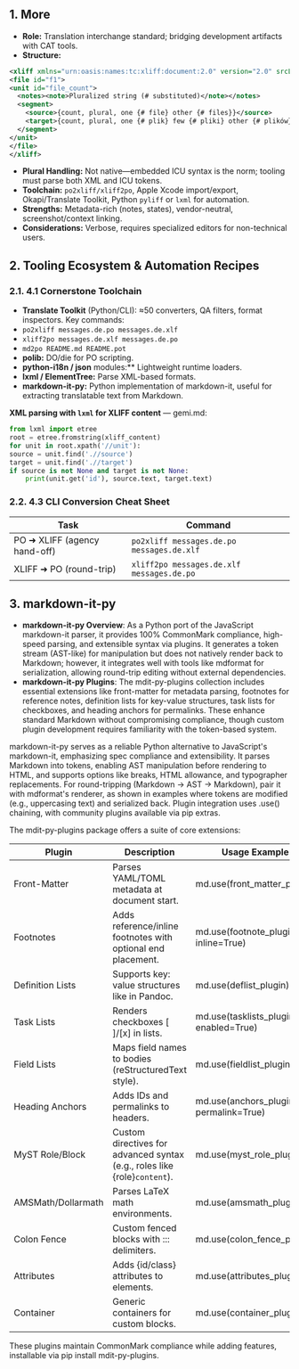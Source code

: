
## 1. More

- **Role:** Translation interchange standard; bridging development artifacts with CAT tools.
- **Structure:**

```xml
<xliff xmlns="urn:oasis:names:tc:xliff:document:2.0" version="2.0" srcLang="en" trgLang="pl">
<file id="f1">
<unit id="file_count">
  <notes><note>Pluralized string (# substituted)</note></notes>
  <segment>
    <source>{count, plural, one {# file} other {# files}}</source>
    <target>{count, plural, one {# plik} few {# pliki} other {# plików}}</target>
  </segment>
</unit>
</file>
</xliff>
```

- **Plural Handling:** Not native—embedded ICU syntax is the norm; tooling must parse both XML and ICU tokens.
- **Toolchain:** `po2xliff/xliff2po`, Apple Xcode import/export, Okapi/Translate Toolkit, Python `pyliff` or `lxml` for automation.
- **Strengths:** Metadata-rich (notes, states), vendor-neutral, screenshot/context linking.
- **Considerations:** Verbose, requires specialized editors for non-technical users.



## 2. Tooling Ecosystem & Automation Recipes

### 2.1. 4.1 Cornerstone Toolchain

- **Translate Toolkit** (Python/CLI): ≈50 converters, QA filters, format inspectors. Key commands:
- `po2xliff messages.de.po messages.de.xlf`
- `xliff2po messages.de.xlf messages.de.po`
- `md2po README.md README.pot`
- **polib:** DO/die for PO scripting.
- **python-i18n / json** modules:** Lightweight runtime loaders.
- **lxml / ElementTree:** Parse XML-based formats.
- **markdown-it-py:** Python implementation of markdown-it, useful for extracting translatable text from Markdown.


**XML parsing with `lxml` for XLIFF content** — gemi.md:

```python
from lxml import etree
root = etree.fromstring(xliff_content)
for unit in root.xpath('//unit'):
source = unit.find('.//source')
target = unit.find('.//target')
if source is not None and target is not None:
    print(unit.get('id'), source.text, target.text)
```

### 2.2. 4.3 CLI Conversion Cheat Sheet

| Task | Command |
|------|---------|
| PO ➜ XLIFF (agency hand-off) | `po2xliff messages.de.po messages.de.xlf` |
| XLIFF ➜ PO (round-trip) | `xliff2po messages.de.xlf messages.de.po` |

## 3. markdown-it-py

- **markdown-it-py Overview**: As a Python port of the JavaScript markdown-it parser, it provides 100% CommonMark compliance, high-speed parsing, and extensible syntax via plugins. It generates a token stream (AST-like) for manipulation but does not natively render back to Markdown; however, it integrates well with tools like mdformat for serialization, allowing round-trip editing without external dependencies.
- **markdown-it-py Plugins**: The mdit-py-plugins collection includes essential extensions like front-matter for metadata parsing, footnotes for reference notes, definition lists for key-value structures, task lists for checkboxes, and heading anchors for permalinks. These enhance standard Markdown without compromising compliance, though custom plugin development requires familiarity with the token-based system.

markdown-it-py serves as a reliable Python alternative to JavaScript's markdown-it, emphasizing spec compliance and extensibility. It parses Markdown into tokens, enabling AST manipulation before rendering to HTML, and supports options like breaks, HTML allowance, and typographer replacements. For round-tripping (Markdown -> AST -> Markdown), pair it with mdformat's renderer, as shown in examples where tokens are modified (e.g., uppercasing text) and serialized back. Plugin integration uses .use() chaining, with community plugins available via pip extras.

The mdit-py-plugins package offers a suite of core extensions:

| Plugin | Description | Usage Example |
|--------|-------------|---------------|
| Front-Matter | Parses YAML/TOML metadata at document start. | md.use(front_matter_plugin) |
| Footnotes | Adds reference/inline footnotes with optional end placement. | md.use(footnote_plugin, inline=True) |
| Definition Lists | Supports key: value structures like in Pandoc. | md.use(deflist_plugin) |
| Task Lists | Renders checkboxes [ ]/[x] in lists. | md.use(tasklists_plugin, enabled=True) |
| Field Lists | Maps field names to bodies (reStructuredText style). | md.use(fieldlist_plugin) |
| Heading Anchors | Adds IDs and permalinks to headers. | md.use(anchors_plugin, permalink=True) |
| MyST Role/Block | Custom directives for advanced syntax (e.g., roles like {role}`content`). | md.use(myst_role_plugin) |
| AMSMath/Dollarmath | Parses LaTeX math environments. | md.use(amsmath_plugin) |
| Colon Fence | Custom fenced blocks with ::: delimiters. | md.use(colon_fence_plugin) |
| Attributes | Adds {id/class} attributes to elements. | md.use(attributes_plugin) |
| Container | Generic containers for custom blocks. | md.use(container_plugin) |

These plugins maintain CommonMark compliance while adding features, installable via pip install mdit-py-plugins.

